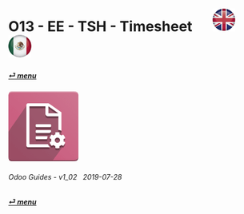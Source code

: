 # O13 - EE - TSH - Timesheet &nbsp;&nbsp;&nbsp;&nbsp; [ ![en-uk](/doc/img/en-uk_flag_button_small.png)](/en-uk/o13/ee/en-uk-o13-ee-tsh-timesheet-guides-menu.md) [ ![es-mx](/doc/img/es-mx_flag_button_small.png)](/es-mx/o13/ee/es-mx-o13-ee-tsh-timesheet-guides-menu.md)
#### [_&#x23CE; menu_](/en-uk/o13/ee/en-uk-o13-ee-guides-menu.md)  
### ![tsh](/doc/img/account_accountant.png)

###### Odoo Guides - v1_02 &nbsp; 2019-07-28  
**[_&#x23CE; menu_](/en-uk/o13/ee/en-uk-o13-ee-guides-menu.md)**  
